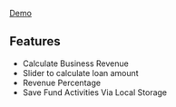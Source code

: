[Demo](https://ned-take-home.vercel.app/)

## Features
- Calculate Business Revenue
- Slider to calculate loan amount
- Revenue Percentage
- Save Fund Activities Via Local Storage
